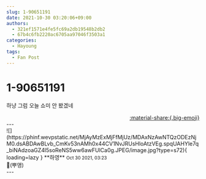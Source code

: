 ```yaml
---
slug: 1-90651191
date: 2021-10-30 03:20:06+09:00
authors:
  - 321ef1571e4fe5fc69a2db19548b2db2
  - 67b4c6fb2220ac6705aa97046f3503a1
categories:
  - Hayoung
tags:
  - Fan Post
---
```


# 1-90651191

<div class="post-container" markdown="1">
<div class="content-container md-sidebar__scrollwrap" markdown="1">

하냥 그럼 오늘 쇼미 안 봤겠네

</div>
</div>

<div style="text-align: right;" markdown="1">
<a href="https://weverse.io/fromis9/fanpost/1-90651191" style="text-align: right;">:material-share:{.big-emoji}</a>
</div>
---

<div class="comments-container md-sidebar__scrollwrap" markdown="1">
<div class="comment" markdown="1">
<div class='id-container' markdown="1">
![](https://phinf.wevpstatic.net/MjAyMzExMjFfMjUz/MDAxNzAwNTQzODEzNjM0.dsABDAwBLvb_CmKv53nAMh0x44CV1NvJRUsHloAtzVEg.spqUAHYle7q_biNAdzoaGZ4l5soReNS5ww6awFUlCa0g.JPEG/image.jpg?type=s72){ loading=lazy }
**<span class="artist">하영</span>** <small>Oct 30 2021, 03:23</small><br>
</div>
<div class='comment-body' markdown="1">
🥺(뿌앵)
</div>
</div>
</div>
---
